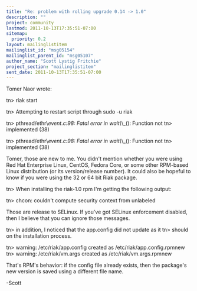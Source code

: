 ```yaml
---
title: "Re: problem with rolling upgrade 0.14 -> 1.0"
description: ""
project: community
lastmod: 2011-10-13T17:35:51-07:00
sitemap:
  priority: 0.2
layout: mailinglistitem
mailinglist_id: "msg05154"
mailinglist_parent_id: "msg05107"
author_name: "Scott Lystig Fritchie"
project_section: "mailinglistitem"
sent_date: 2011-10-13T17:35:51-07:00
---
```



Tomer Naor  wrote:

tn&gt; riak start

tn&gt; Attempting to restart script through sudo -u riak

tn&gt; pthread/ethr\\_event.c:98: Fatal error in wait\\_\\_(): Function not
tn&gt; implemented (38)

tn&gt; pthread/ethr\\_event.c:98: Fatal error in wait\\_\\_(): Function not
tn&gt; implemented (38)

Tomer, those are new to me. You didn't mention whether you were using
Red Hat Enterprise Linux, CentOS, Fedora Core, or some other RPM-based
Linux distribution (or its version/release number). It could also be
hopeful to know if you were using the 32 or 64 bit Riak package.


tn&gt; When installing the riak-1.0 rpm I'm getting the following output:

tn&gt; chcon: couldn't compute security context from unlabeled

Those are release to SELinux. If you've got SELinux enforcement
disabled, then I believe that you can ignore those messages.

tn&gt; in addition, I noticed that the app.config did not update as it
tn&gt; should on the installation process.

tn&gt; warning: /etc/riak/app.config created as /etc/riak/app.config.rpmnew
tn&gt; warning: /etc/riak/vm.args created as /etc/riak/vm.args.rpmnew

That's RPM's behavior: if the config file already exists, then the
package's new version is saved using a different file name.

-Scott

